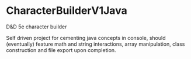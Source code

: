 # CharacterBuilderV1Java
D&amp;D 5e character builder

Self driven project for cementing java concepts in console, should (eventually) feature math and string interactions, array manipulation, class construction and file export upon completion.
